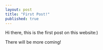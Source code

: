 ```yaml
---
layout: post
title: "First Post!"
published: true
---
```


Hi there, this is the first post on this website:)

There will be more coming!